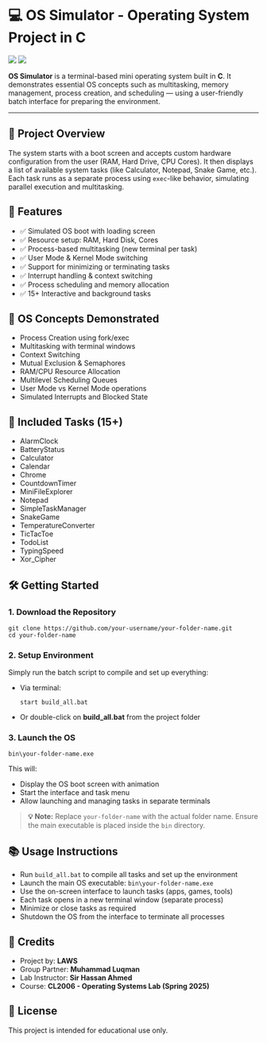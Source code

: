 <!DOCTYPE html>
<html lang="en">
<head>
  <meta charset="UTF-8">
</head>
<body>

<h1>💻 OS Simulator - Operating System Project in C</h1>

<p>
  <img src="https://img.shields.io/badge/C-Language-blue?style=for-the-badge&logo=c" />
  <img src="https://img.shields.io/badge/Batch-Windows-yellow?style=for-the-badge&logo=windows" />
</p>

<p>
  <strong>OS Simulator</strong> is a terminal-based mini operating system built in <strong>C</strong>. It demonstrates essential OS concepts such as multitasking, memory management, process creation, and scheduling — using a user-friendly batch interface for preparing the environment.
</p>

<hr>

<h2>📜 Project Overview</h2>
<p>
  The system starts with a boot screen and accepts custom hardware configuration from the user (RAM, Hard Drive, CPU Cores). It then displays a list of available system tasks (like Calculator, Notepad, Snake Game, etc.). Each task runs as a separate process using <code>exec</code>-like behavior, simulating parallel execution and multitasking.
</p>

<h2>🚀 Features</h2>
<ul>
  <li>✅ Simulated OS boot with loading screen</li>
  <li>✅ Resource setup: RAM, Hard Disk, Cores</li>
  <li>✅ Process-based multitasking (new terminal per task)</li>
  <li>✅ User Mode & Kernel Mode switching</li>
  <li>✅ Support for minimizing or terminating tasks</li>
  <li>✅ Interrupt handling & context switching</li>
  <li>✅ Process scheduling and memory allocation</li>
  <li>✅ 15+ Interactive and background tasks</li>
</ul>

<h2>🧠 OS Concepts Demonstrated</h2>
<ul>
  <li>Process Creation using fork/exec</li>
  <li>Multitasking with terminal windows</li>
  <li>Context Switching</li>
  <li>Mutual Exclusion & Semaphores</li>
  <li>RAM/CPU Resource Allocation</li>
  <li>Multilevel Scheduling Queues</li>
  <li>User Mode vs Kernel Mode operations</li>
  <li>Simulated Interrupts and Blocked State</li>
</ul>

<h2>📁 Included Tasks (15+)</h2>
<ul>
  <li>AlarmClock</li>
  <li>BatteryStatus</li>
  <li>Calculator</li>
  <li>Calendar</li>
  <li>Chrome</li>
  <li>CountdownTimer</li>
  <li>MiniFileExplorer</li>
  <li>Notepad</li>
  <li>SimpleTaskManager</li>
  <li>SnakeGame</li>
  <li>TemperatureConverter</li>
  <li>TicTacToe</li>
  <li>TodoList</li>
  <li>TypingSpeed</li>
  <li>Xor_Cipher</li>
</ul>

<h2>🛠️ Getting Started</h2>

<h3>1. Download the Repository</h3>
<pre><code>git clone https://github.com/your-username/your-folder-name.git
cd your-folder-name
</code></pre>

<h3>2. Setup Environment</h3>
<p>Simply run the batch script to compile and set up everything:</p>
<ul>
  <li>Via terminal:
    <pre><code>start build_all.bat</code></pre>
  </li>
  <li>Or double-click on <strong>build_all.bat</strong> from the project folder</li>
</ul>

<h3>3. Launch the OS</h3>
<pre><code>bin\your-folder-name.exe</code></pre>

<p>This will:</p>
<ul>
  <li>Display the OS boot screen with animation</li>
  <li>Start the interface and task menu</li>
  <li>Allow launching and managing tasks in separate terminals</li>
</ul>

<blockquote><strong>💡 Note:</strong> Replace <code>your-folder-name</code> with the actual folder name. Ensure the main executable is placed inside the <code>bin</code> directory.</blockquote>

<h2>📚 Usage Instructions</h2>
<ul>
  <li>Run <code>build_all.bat</code> to compile all tasks and set up the environment</li>
  <li>Launch the main OS executable: <code>bin\your-folder-name.exe</code></li>
  <li>Use the on-screen interface to launch tasks (apps, games, tools)</li>
  <li>Each task opens in a new terminal window (separate process)</li>
  <li>Minimize or close tasks as required</li>
  <li>Shutdown the OS from the interface to terminate all processes</li>
</ul>

<h2>🙌 Credits</h2>
<ul>
  <li>Project by: <strong>LAWS</strong></li>
  <li>Group Partner: <strong>Muhammad Luqman</strong></li>
  <li>Lab Instructor: <strong>Sir Hassan Ahmed</strong></li>
  <li>Course: <strong>CL2006 - Operating Systems Lab (Spring 2025)</strong></li>
</ul>

<h2>📌 License</h2>
<p>This project is intended for educational use only.</p>

</body>
</html>
